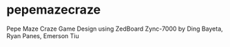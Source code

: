 # pepemazecraze
Pepe Maze Craze Game Design using ZedBoard Zync-7000
by Ding Bayeta, Ryan Panes, Emerson Tiu
